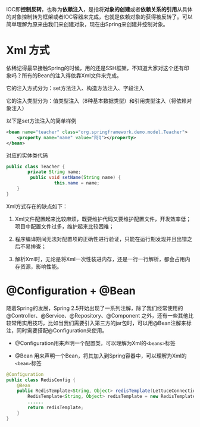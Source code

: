 IOC即**控制反转**，也称为**依赖注入**，是指将**对象的创建**或者**依赖关系的引用**从具体的对象控制转为框架或者IOC容器来完成，也就是依赖对象的获得被反转了。可以简单理解为原来由我们来创建对象，现在由Spring来创建并控制对象。

# Xml 方式

依稀记得最早接触Spring的时候，用的还是SSH框架，不知道大家对这个还有印象吗？所有的Bean的注入得依靠Xml文件来完成。

它的注入方式分为：set方法注入、构造方法注入、字段注入

它的注入类型分为：值类型注入（8种基本数据类型）和引用类型注入（将依赖对象注入）

以下是set方法注入的简单样例

```xml
<bean name="teacher" class="org.springframework.demo.model.Teacher">
    <property name="name" value="阿Q"></property>
</bean>
```

对应的实体类代码

```Java
public class Teacher {
        private String name;
         public void setName(String name) {
                  this.name = name;
    }
}
```

Xml方式存在的缺点如下：

1. Xml文件配置起来比较麻烦，既要维护代码又要维护配置文件，开发效率低；项目中配置文件过多，维护起来比较困难；
    
2. 程序编译期间无法对配置项的正确性进行验证，只能在运行期发现并且出错之后不易排查；
    
3. 解析Xml时，无论是将Xml一次性装进内存，还是一行一行解析，都会占用内存资源，影响性能。
    

# @Configuration + @Bean

随着Spring的发展，Spring 2.5开始出现了一系列注解，除了我们经常使用的@Controller、@Service、@Repository、@Component 之外，还有一些其他比较常用实用技巧，比如当我们需要引入第三方的jar包时，可以用@Bean注解来标注，同时需要搭配@Configuration来使用。

- @Configuration用来声明一个配置类，可以理解为Xml的`<beans>`标签
    
- @Bean 用来声明一个Bean，将其加入到Spring容器中，可以理解为Xml的`<bean>`标签
    

```Java
@Configuration
public class RedisConfig {
    @Bean
    public RedisTemplate<String, Object> redisTemplate(LettuceConnectionFactory redisConnectionFactory) {
        RedisTemplate<String, Object> redisTemplate = new RedisTemplate<String, Object>();
        ......
        return redisTemplate;
    }
}
```